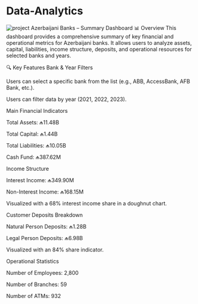 # Data-Analytics
![project](https://github.com/user-attachments/assets/bbf4c8e1-50fd-4afa-ae10-eacd9b15e57c)
Azerbaijani Banks – Summary Dashboard
📊 Overview
This dashboard provides a comprehensive summary of key financial and operational metrics for Azerbaijani banks. It allows users to analyze assets, capital, liabilities, income structure, deposits, and operational resources for selected banks and years.

🔍 Key Features
Bank & Year Filters

Users can select a specific bank from the list (e.g., ABB, AccessBank, AFB Bank, etc.).

Users can filter data by year (2021, 2022, 2023).

Main Financial Indicators

Total Assets: ₼11.48B

Total Capital: ₼1.44B

Total Liabilities: ₼10.05B

Cash Fund: ₼387.62M

Income Structure

Interest Income: ₼349.90M

Non-Interest Income: ₼168.15M

Visualized with a 68% interest income share in a doughnut chart.

Customer Deposits Breakdown

Natural Person Deposits: ₼1.28B

Legal Person Deposits: ₼6.98B

Visualized with an 84% share indicator.

Operational Statistics

Number of Employees: 2,800

Number of Branches: 59

Number of ATMs: 932
